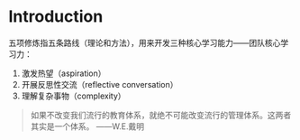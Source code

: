 # Introduction

五项修炼指五条路线（理论和方法），用来开发三种核心学习能力——团队核心学习力：

1. 激发热望（aspiration）
2. 开展反思性交流（reflective conversation）
3. 理解复杂事物（complexity）

> 如果不改变我们流行的教育体系，就绝不可能改变流行的管理体系。这两者其实是一个体系。 ——W.E.戴明





